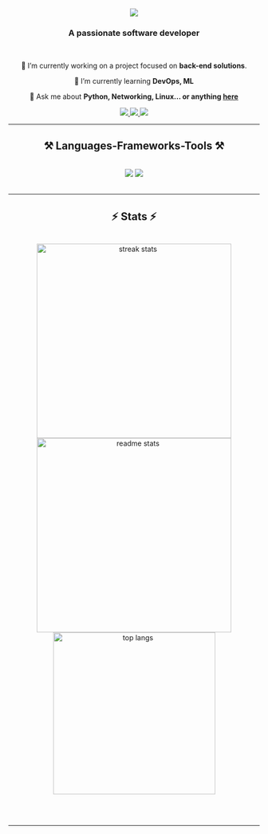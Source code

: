 <h1 align="center">
    <img src="https://readme-typing-svg.herokuapp.com/?font=Righteous&size=35&center=true&vCenter=true&width=500&height=70&duration=4000&lines=Hi+There!+👋;+I'm+Mohanraj+😊;" />
</h1>

<h3 align="center">A passionate software developer</h3>

<br/>

<div align="center">
 
 🔭 I’m currently working on a project focused on **back-end solutions**.
 
 🌱 I’m currently learning **DevOps, ML**

 💬 Ask me about **Python, Networking, Linux... or anything [here](https://github.com/mraj-dev/mraj-dev/issues)**

 </div>
 
<div align="center"> 
  <a href="mailto:mohanrajmanikandan7@gmail.com">
    <img src="https://img.shields.io/badge/Gmail-333333?style=for-the-badge&logo=gmail&logoColor=red" />
  </a>
  <a href="https://www.linkedin.com/in/mohan-raj786/" target="_blank">
    <img src="https://img.shields.io/badge/LinkedIn-0077B5?style=for-the-badge&logo=linkedin&logoColor=white" target="_blank" />
  </a>
  <a href="https://mjportfolio7.netlify.app/" target="_blank">
     <img src="https://img.shields.io/badge/Portfolio-FF5722?style=for-the-badge&logo=todoist&logoColor=white" target="_blank" /> <!-- sqlite, safari, google-chrome are other good icon options -->
  </a>
</div>

 <hr/>
 
<h2 align="center">⚒️ Languages-Frameworks-Tools ⚒️</h2>
<br/>
<div align="center">
    <img src="https://skillicons.dev/icons?i=python,java,html,css,javascript,jquery,github,git" />
    <img src="https://skillicons.dev/icons?i=mysql,firebase,flask,bash,linux" /><br>
</div>

<br/>
<hr/>

<h2 align="center">⚡ Stats ⚡</h2>
<br>
<div align=center>
  <img width=390 src="https://github-readme-streak-stats-salesp07.vercel.app/?user=mraj-dev&count_private=false&theme=react&border_radius=10" alt="streak stats"/>
  <img width=390 src="https://github-readme-stats-salesp07.vercel.app/api?username=mraj-dev&count_private=false&show_icons=true&theme=react&rank_icon=github&border_radius=10" alt="readme stats" />
  <br/>
  <img width=325 align="center" src="https://github-readme-stats-salesp07.vercel.app/api/top-langs/?username=mraj-dev&hide=HTML&langs_count=8&layout=compact&theme=react&border_radius=10&size_weight=0.5&count_weight=0.5&exclude_repo=github-readme-stats" alt="top langs" />
</div>

<br/><br/>

<hr/>
